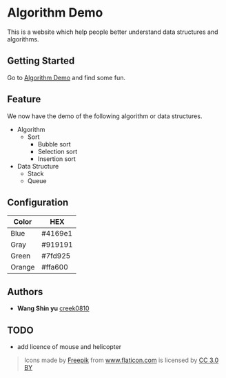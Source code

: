 # Algorithm Demo

This is a website which help people better understand data structures and algorithms.

## Getting Started

Go to [Algorithm Demo](https://creek0810.github.io/algorithm_demo2/) and find some fun.

## Feature

We now have the demo of the following algorithm or data structures.
- Algorithm
  - Sort
    - Bubble sort
    - Selection sort
    - Insertion sort
- Data Structure
  - Stack
  - Queue

## Configuration

|Color     |HEX    |
|----------|-------|
|Blue      |#4169e1|
|Gray      |#919191|
|Green     |#7fd925|
|Orange    |#ffa600|

## Authors

- **Wang Shin yu** [creek0810](https://github.com/creek0810)

## TODO
- add licence of mouse and helicopter
> <div>Icons made by <a href="https://www.freepik.com/" title="Freepik">Freepik</a> from <a href="https://www.flaticon.com/"              title="Flaticon">www.flaticon.com</a> is licensed by <a href="http://creativecommons.org/licenses/by/3.0/"              title="Creative Commons BY 3.0" target="_blank">CC 3.0 BY</a></div>